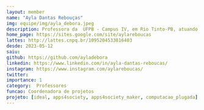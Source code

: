 ```yaml
---
layout: member
name: "Ayla Dantas Rebouças"
img: equipe/img/ayla_debora.jpeg
description: Professora da  UFPB - Campus IV, em Rio Tinto-PB, atuando nos cursos de Licenciatura em Ciência da Computação e Sistemas de Informação. Fez doutorado na UFCG na área de testes de sistemas multi-threaded e mestrado na UFPE na área de adaptabilidade de sistemas utilizando Programação Orientada a Aspectos. Tem atuado principalmente nas seguintes áreas, informática aplicada à educação, educação em computação, engenharia de software, teste de software, padrões, programação orientada a objetos e a aspectos, adaptabilidade de sistemas e sistemas distribuídos. 
home_page: https://sites.google.com/site/aylareboucas
lattes: http://lattes.cnpq.br/1095204533816403
desde: 2023-05-12
saiu: 
github: https://github.com/ayladebora
linkedin: https://www.linkedin.com/in/ayla-dantas-reboucas/
instagram: https://www.instagram.com/aylareboucas/
twitter: 
importance: 1
category:  Professores
funcao: Coordenadora de projetos
projeto: [ideal, apps4society, apps4society_maker, computacao_plugada] 
---
```

